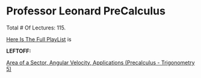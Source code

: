 # Professor Leonard PreCalculus

Total # Of Lectures: 115.

[Here Is The Full PlayList](https://www.youtube.com/playlist?list=PLDesaqWTN6ESsmwELdrzhcGiRhk5DjwLP)
is

**LEFTOFF:**

[Area of a Sector, Angular Velocity, Applications (Precalculus - Trigonometry 5)](https://www.youtube.com/watch?v=x6wnYbOBCic)
